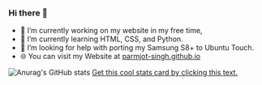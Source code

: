### Hi there 👋

- 🔭 I’m currently working on my website in my free time,
- 🌱 I’m currently learning HTML, CSS, and Python.
- 🤔 I’m looking for help with porting my Samsung S8+ to Ubuntu Touch.
- 🌐 You can visit my Website at [parmjot-singh.github.io](parmjot-singh.github.io "parmjot-singh.github.io")

![Anurag's GitHub stats](https://github-readme-stats.vercel.app/api?username=Parmjot-Singh&show_icons=true&theme=nightowl)
[Get this cool stats card by clicking this text.](https://github.com/anuraghazra/github-readme-stats)
